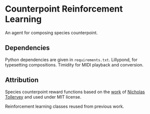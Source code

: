 # Counterpoint Reinforcement Learning
An agent for composing species counterpoint.

## Dependencies

Python dependencies are given in `requirements.txt`.
Lillypond, for typesetting compositions. Timidity for MIDI playback and conversion.

## Attribution

Species counterpoint reward functions based on the [work](https://github.com/ntoll/foox) of [Nicholas Tollervey](http://ntoll.org/) and used under MIT license.

Reinforcement learning classes reused from previous work.